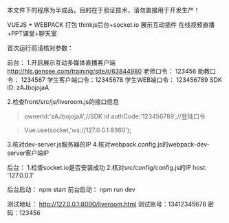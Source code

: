 本文件下的程序为半成品，目的在于验证技术，请勿直接用于开发生产！

VUEJS + WEBPACK 打包
thinkjs后台+socket.io
展示互动插件
在线视频直播+PPT课堂+聊天室

首次运行前请核对参数：

前台：
1.开启展示互动多媒体直播客户端
http://hls.gensee.com/training/site/r/63844980
老师口令：	123456
助教口令：	1234567
学生客户端口令：12345678
学生WEB端口令：	123456789
SDK  ID:	zAJbojojaA

2.检查front/src/js/liveroom.js的接口信息
>ownerId:'zAJbojojaA',//SDK id
>authCode:'123456789',//登陆口令

>Vue.use(socket,'ws://127.0.0.1:8360');

3.核对dev-server.js服务器的IP
4.核对webpack.config.js的webpack-dev-server客户端IP

后台：
1.检查socket.io是否安装成功
2.核对src/config/config.js的IP
host: '127.0.0.1'

后台启动：
npm start
前台启动：
npm run dev

测试地址：
http://127.0.0.1:8090/liveroom.html
测试账号：13412345678
密码：123456
